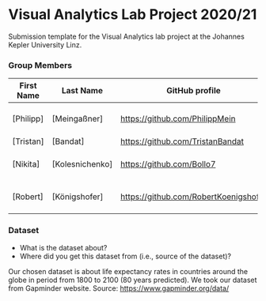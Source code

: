 # Visual Analytics Lab Project 2020/21
Submission template for the Visual Analytics lab project at the Johannes Kepler University Linz.

### Group Members

First Name     | Last Name        | GitHub profile                      | Part of analysis |
---------------|------------------|-------------------------------------|------------------|
[Philipp]      | [Meingaßner]     |https://github.com/PhilippMein       | Clustering of similar attributes/part of preprocessing |
[Tristan]      | [Bandat]         |https://github.com/TristanBandat     | Correlation analysis |
[Nikita]       | [Kolesnichenko]  |https://github.com/Bollo7            | Descriptive Statistics/part of preprocessing |
[Robert]       | [Königshofer]    |https://github.com/RobertKoenigshofer| Presentation/part of preprocessing/dataset finding |

### Dataset

* What is the dataset about?
* Where did you get this dataset from (i.e., source of the dataset)?

Our chosen dataset is about life expectancy rates in countries around the globe in period from 1800 to 2100 (80 years predicted).
We took our dataset from Gapminder website. Source: https://www.gapminder.org/data/


